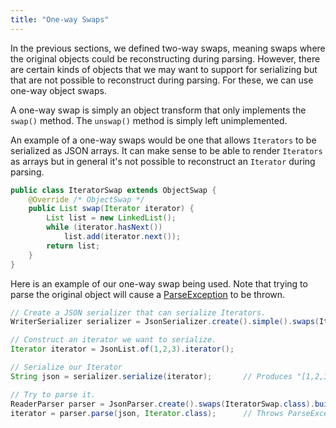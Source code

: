 ```yaml
---
title: "One-way Swaps"
---
```


In the previous sections, we defined two-way swaps, meaning swaps where the original objects could be
reconstructing during parsing.
However, there are certain kinds of objects that we may want to support for serializing but that are not
possible to reconstruct during parsing.
For these, we can use one-way object swaps.

A one-way swap is simply an object transform that only implements the `swap()` method.
The `unswap()` method is simply left unimplemented.

An example of a one-way swaps would be one that allows `Iterators` to be serialized as JSON arrays.
It can make sense to be able to render `Iterators` as arrays but in general it's not possible to
reconstruct an `Iterator` during parsing.

```java
public class IteratorSwap extends ObjectSwap {
    @Override /* ObjectSwap */
    public List swap(Iterator iterator) {
        List list = new LinkedList();
        while (iterator.hasNext())
            list.add(iterator.next());
        return list;
    }
}
```

Here is an example of our one-way swap being used.
Note that trying to parse the original object will cause a [ParseException](../apidocs/org/apache/juneau/parser/ParseException.html) to be thrown.

```java
// Create a JSON serializer that can serialize Iterators.
WriterSerializer serializer = JsonSerializer.create().simple().swaps(IteratorSwap.class).build();

// Construct an iterator we want to serialize.
Iterator iterator = JsonList.of(1,2,3).iterator();

// Serialize our Iterator
String json = serializer.serialize(iterator);		// Produces "[1,2,3]"

// Try to parse it.
ReaderParser parser = JsonParser.create().swaps(IteratorSwap.class).build();
iterator = parser.parse(json, Iterator.class);		// Throws ParseException!!!
```